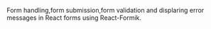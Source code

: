 Form handling,form submission,form validation and displaring error messages in React forms using React-Formik.